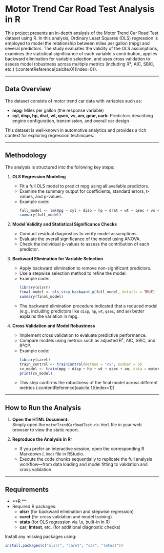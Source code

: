 # Motor Trend Car Road Test Analysis in R

This project presents an in-depth analysis of the Motor Trend Car Road Test dataset using R. In this analysis, Ordinary Least Squares (OLS) regression is employed to model the relationship between miles per gallon (mpg) and several predictors. The study evaluates the validity of the OLS assumptions, examines the statistical significance of each variable's contribution, applies backward elimination for variable selection, and uses cross validation to assess model robustness across multiple metrics (including R², AIC, SBIC, etc.) (&#8203;:contentReference[oaicite:0]{index=0}).

---

## Data Overview

The dataset consists of motor trend car data with variables such as:
- **mpg**: Miles per gallon (the response variable)
- **cyl, disp, hp, drat, wt, qsec, vs, am, gear, carb**: Predictors describing engine configuration, transmission, and overall car design

This dataset is well-known in automotive analytics and provides a rich context for exploring regression techniques.

---

## Methodology

The analysis is structured into the following key steps:

1. **OLS Regression Modeling**  
   - Fit a full OLS model to predict mpg using all available predictors.
   - Examine the summary output for coefficients, standard errors, t-values, and p-values.
   - Example code:
     ```r
     full_model <- lm(mpg ~ cyl + disp + hp + drat + wt + qsec + vs + am + gear + carb, data = motorData)
     summary(full_model)
     ```
   
2. **Model Validity and Statistical Significance Checks**  
   - Conduct residual diagnostics to verify model assumptions.
   - Evaluate the overall significance of the model using ANOVA.
   - Check the individual p-values to assess the contribution of each predictor.

3. **Backward Elimination for Variable Selection**  
   - Apply backward elimination to remove non-significant predictors.
   - Use a stepwise selection method to refine the model.
   - Example code:
     ```r
     library(olsrr)
     final_model <- ols_step_backward_p(full_model, details = TRUE)
     summary(final_model)
     ```
   - The backward elimination procedure indicated that a reduced model (e.g., including predictors like `disp`, `hp`, `wt`, `qsec`, and `am`) better explains the variation in mpg.

4. **Cross Validation and Model Robustness**  
   - Implement cross validation to evaluate predictive performance.
   - Compare models using metrics such as adjusted R², AIC, SBIC, and R²CP.
   - Example code:
     ```r
     library(caret)
     train_control <- trainControl(method = "cv", number = 5)
     cv_model <- train(mpg ~ disp + hp + wt + qsec + am, data = motorData, method = "lm", trControl = train_control)
     print(cv_model)
     ```
   - This step confirms the robustness of the final model across different metrics (&#8203;:contentReference[oaicite:1]{index=1}).

---

## How to Run the Analysis

1. **Open the HTML Document:**  
   Simply open the `motorTrendCarRoadTest.nb.html` file in your web browser to view the static report.

2. **Reproduce the Analysis in R:**  
   - If you prefer an interactive session, open the corresponding R Markdown (`.Rmd`) file in RStudio.
   - Execute the code chunks sequentially to replicate the full analysis workflow—from data loading and model fitting to validation and cross validation.

---

## Requirements

- **R **
- Required R packages:
  - **olsrr** (for backward elimination and stepwise regression)
  - **caret** (for cross validation and model training)
  - **stats** (for OLS regression via `lm`, built-in in R)
  - **car**, **lmtest**, etc. (for additional diagnostic checks)
  
Install any missing packages using:
```r
install.packages(c("olsrr", "caret", "car", "lmtest"))

